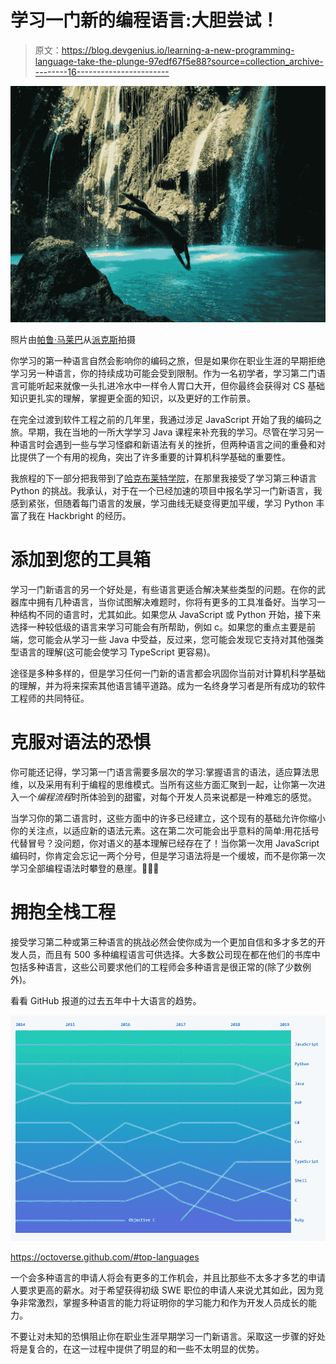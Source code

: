 # 学习一门新的编程语言:大胆尝试！

> 原文：<https://blog.devgenius.io/learning-a-new-programming-language-take-the-plunge-97edf67f5e88?source=collection_archive---------16----------------------->

![](img/c379a40ce15e1a27694549b5bf52ab86.png)

照片由[帕鲁·马莱巴](https://www.pexels.com/@palumalerba?utm_content=attributionCopyText&utm_medium=referral&utm_source=pexels)从[派克斯](https://www.pexels.com/photo/photo-of-a-woman-diving-into-body-of-water-2516403/?utm_content=attributionCopyText&utm_medium=referral&utm_source=pexels)拍摄

你学习的第一种语言自然会影响你的编码之旅，但是如果你在职业生涯的早期拒绝学习另一种语言，你的持续成功可能会受到限制。作为一名初学者，学习第二门语言可能听起来就像一头扎进冷水中一样令人胃口大开，但你最终会获得对 CS 基础知识更扎实的理解，掌握更全面的知识，以及更好的工作前景。

在完全过渡到软件工程之前的几年里，我通过涉足 JavaScript 开始了我的编码之旅。早期，我在当地的一所大学学习 Java 课程来补充我的学习。尽管在学习另一种语言时会遇到一些与学习怪癖和新语法有关的挫折，但两种语言之间的重叠和对比提供了一个有用的视角，突出了许多重要的计算机科学基础的重要性。

我旅程的下一部分把我带到了[哈克布莱特学院](https://hackbrightacademy.com/)，在那里我接受了学习第三种语言 Python 的挑战。我承认，对于在一个已经加速的项目中报名学习一门新语言，我感到紧张，但随着每门语言的发展，学习曲线无疑变得更加平缓，学习 Python 丰富了我在 Hackbright 的经历。

# 添加到您的工具箱

学习一门新语言的另一个好处是，有些语言更适合解决某些类型的问题。在你的武器库中拥有几种语言，当你试图解决难题时，你将有更多的工具准备好。当学习一种结构不同的语言时，尤其如此。如果您从 JavaScript 或 Python 开始，接下来选择一种较低级的语言来学习可能会有所帮助，例如 c。如果您的重点主要是前端，您可能会从学习一些 Java 中受益，反过来，您可能会发现它支持对其他强类型语言的理解(这可能会使学习 TypeScript 更容易)。

途径是多种多样的，但是学习任何一门新的语言都会巩固你当前对计算机科学基础的理解，并为将来探索其他语言铺平道路。成为一名终身学习者是所有成功的软件工程师的共同特征。

# 克服对语法的恐惧

你可能还记得，学习第一门语言需要多层次的学习:掌握语言的语法，适应算法思维，以及采用有利于编程的思维模式。当所有这些方面汇聚到一起，让你第一次进入一个*编程流程*时所体验到的甜蜜，对每个开发人员来说都是一种难忘的感觉。

当学习你的第二语言时，这些方面中的许多已经建立，这个现有的基础允许你缩小你的关注点，以适应新的语法元素。这在第二次可能会出乎意料的简单:用花括号代替冒号？没问题，你对语义的基本理解已经存在了！当你第一次用 JavaScript 编码时，你肯定会忘记一两个分号，但是学习语法将是一个缓坡，而不是你第一次学习全部编程语法时攀登的悬崖。🧗🏻‍♀️

# 拥抱全栈工程

接受学习第二种或第三种语言的挑战必然会使你成为一个更加自信和多才多艺的开发人员，而且有 500 多种编程语言可供选择。大多数公司现在都在他们的书库中包括多种语言，这些公司要求他们的工程师会多种语言是很正常的(除了少数例外)。

看看 GitHub 报道的过去五年中十大语言的趋势。

![](img/2ac1fea2620daff0fd49bc8235cd9435.png)

https://octoverse.github.com/#top-languages

一个会多种语言的申请人将会有更多的工作机会，并且比那些不太多才多艺的申请人要求更高的薪水。对于希望获得初级 SWE 职位的申请人来说尤其如此，因为竞争非常激烈，掌握多种语言的能力将证明你的学习能力和作为开发人员成长的能力。

不要让对未知的恐惧阻止你在职业生涯早期学习一门新语言。采取这一步骤的好处将是复合的，在这一过程中提供了明显的和一些不太明显的优势。
